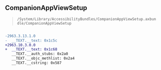## CompanionAppViewSetup

> `/System/Library/AccessibilityBundles/CompanionAppViewSetup.axbundle/CompanionAppViewSetup`

```diff

-2963.3.13.1.0
-  __TEXT.__text: 0x1c5c
+2963.10.3.0.0
+  __TEXT.__text: 0x1c68
   __TEXT.__auth_stubs: 0x2a0
   __TEXT.__objc_methlist: 0x2a4
   __TEXT.__cstring: 0x587

```
